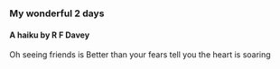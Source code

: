 ### My wonderful 2 days

#### A haiku by R F Davey

Oh seeing friends is
Better than your fears tell you
the heart is soaring
